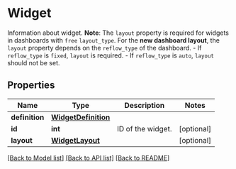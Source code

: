 # Widget

Information about widget. **Note**: The `layout` property is required for widgets in dashboards with `free` `layout_type`. For the **new dashboard layout**, the `layout` property depends on the `reflow_type` of the dashboard. - If `reflow_type` is `fixed`, `layout` is required. - If `reflow_type` is `auto`, `layout` should not be set.

## Properties

| Name           | Type                                        | Description       | Notes      |
| -------------- | ------------------------------------------- | ----------------- | ---------- |
| **definition** | [**WidgetDefinition**](WidgetDefinition.md) |                   |
| **id**         | **int**                                     | ID of the widget. | [optional] |
| **layout**     | [**WidgetLayout**](WidgetLayout.md)         |                   | [optional] |

[[Back to Model list]](README.md#documentation-for-models) [[Back to API list]](README.md#documentation-for-api-endpoints) [[Back to README]](README.md)
